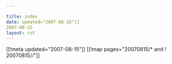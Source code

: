 ```yaml
---

title: index
date: updated="2007-08-15"]]
2007-08-15
layout: rut
---
```


[[!meta updated="2007-08-15"]]
[[!map pages="20070815/* and ! 20070815/*/*"]]
